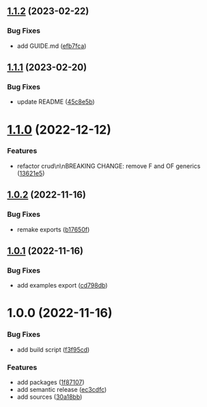 ## [1.1.2](https://github.com/2ppl/core/compare/v1.1.1...v1.1.2) (2023-02-22)


### Bug Fixes

* add GUIDE.md ([efb7fca](https://github.com/2ppl/core/commit/efb7fcafad2db7e859a21d939a4ade8c0c80e821))

## [1.1.1](https://github.com/2ppl/core/compare/v1.1.0...v1.1.1) (2023-02-20)


### Bug Fixes

* update README ([45c8e5b](https://github.com/2ppl/core/commit/45c8e5b046e8fc308c9dafef07b0d6218604933d))

# [1.1.0](https://github.com/2ppl/core/compare/v1.0.2...v1.1.0) (2022-12-12)


### Features

* refactor crud\n\nBREAKING CHANGE: remove F and OF generics ([13621e5](https://github.com/2ppl/core/commit/13621e57c93ee2ab03a8099f3d4730ae111cf380))

## [1.0.2](https://github.com/2ppl/core/compare/v1.0.1...v1.0.2) (2022-11-16)


### Bug Fixes

* remake exports ([b17650f](https://github.com/2ppl/core/commit/b17650f3b4891f4348a359cc8057fa8c3ef47b62))

## [1.0.1](https://github.com/2ppl/core/compare/v1.0.0...v1.0.1) (2022-11-16)


### Bug Fixes

* add examples export ([cd798db](https://github.com/2ppl/core/commit/cd798db8f7a3ece01ef25fce520611c7f3860f68))

# 1.0.0 (2022-11-16)


### Bug Fixes

* add build script ([f3f95cd](https://github.com/2ppl/core/commit/f3f95cde5ea6558ed039e5d59e2f92cb69cc9eda))


### Features

* add packages ([1f87107](https://github.com/2ppl/core/commit/1f87107ebf4f1ce0f75ce063d91d1e14192cb486))
* add semantic release ([ec3cdfc](https://github.com/2ppl/core/commit/ec3cdfc8625b2bee003b35c257f4017bc33dd7cc))
* add sources ([30a18bb](https://github.com/2ppl/core/commit/30a18bb12ddb8c75c4fab653a9dfeb02896e497d))
